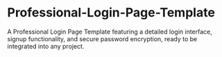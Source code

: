 # Professional-Login-Page-Template
A Professional Login Page Template featuring a detailed login interface, signup functionality, and secure password encryption, ready to be integrated into any project.
